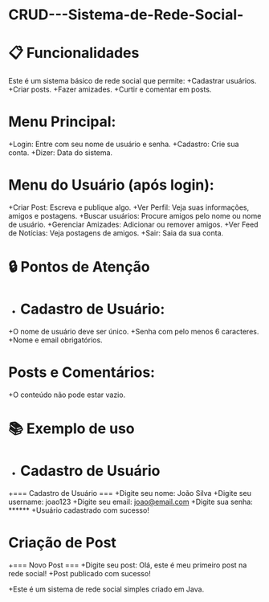 # CRUD---Sistema-de-Rede-Social-

# 📋 Funcionalidades

Este é um sistema básico de rede social que permite:
+Cadastrar usuários.
+Criar posts.
+Fazer amizades.
+Curtir e comentar em posts.

# Menu Principal:
+Login: Entre com seu nome de usuário e senha.
+Cadastro: Crie sua conta.
+Dizer: Data do sistema.

# Menu do Usuário (após login):
+Criar Post: Escreva e publique algo.
+Ver Perfil: Veja suas informações, amigos e postagens.
+Buscar usuários: Procure amigos pelo nome ou nome de usuário.
+Gerenciar Amizades: Adicionar ou remover amigos.
+Ver Feed de Notícias: Veja postagens de amigos.
+Sair: Saia da sua conta.

# 🔒 Pontos de Atenção

+ # Cadastro de Usuário:
+O nome de usuário deve ser único.
+Senha com pelo menos 6 caracteres.
+Nome e email obrigatórios.

# Posts e Comentários:
+O conteúdo não pode estar vazio.

# 📚 Exemplo de uso

+ # Cadastro de Usuário
+=== Cadastro de Usuário ===
+Digite seu nome: João Silva
+Digite seu username: joao123
+Digite seu email: joao@email.com
+Digite sua senha: ******
+Usuário cadastrado com sucesso!

# Criação de Post
+=== Novo Post ===
+Digite seu post: Olá, este é meu primeiro post na rede social!
+Post publicado com sucesso!

+Este é um sistema de rede social simples criado em Java.

